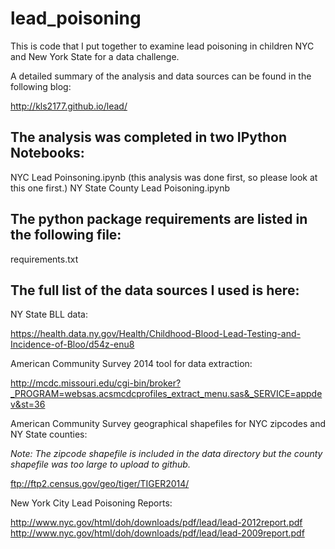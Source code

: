 # lead_poisoning

This is code that I put together to examine lead poisoning in children NYC and New York State for a data challenge.

A detailed summary of the analysis and data sources can be found in the following blog:

http://kls2177.github.io/lead/

## The analysis was completed in two IPython Notebooks:

NYC Lead Poinsoning.ipynb (this analysis was done first, so please look at this one first.)
NY State County Lead Poisoning.ipynb

## The python package requirements are listed in the following file:

requirements.txt

## The full list of the data sources I used is here:

NY State BLL data:

https://health.data.ny.gov/Health/Childhood-Blood-Lead-Testing-and-Incidence-of-Bloo/d54z-enu8

American Community Survey 2014 tool for data extraction:

http://mcdc.missouri.edu/cgi-bin/broker?_PROGRAM=websas.acsmcdcprofiles_extract_menu.sas&_SERVICE=appdev&st=36

American Community Survey geographical shapefiles for NYC zipcodes and NY State counties:

*Note: The zipcode shapefile is included in the data directory but the county shapefile was too large to upload to github.*

ftp://ftp2.census.gov/geo/tiger/TIGER2014/

New York City Lead Poisoning Reports:

http://www.nyc.gov/html/doh/downloads/pdf/lead/lead-2012report.pdf
http://www.nyc.gov/html/doh/downloads/pdf/lead/lead-2009report.pdf
